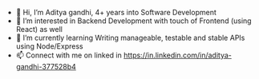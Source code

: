 - 👋 Hi, I’m Aditya gandhi, 4+ years into Software Development
- 👀 I’m interested in Backend Development with touch of Frontend (using React) as well
- 🌱 I’m currently learning Writing manageable, testable and stable APIs using Node/Express
- 📫 Connect with me on linked in https://in.linkedin.com/in/aditya-gandhi-377528b4

<!---
adityagandhi-dmart/adityagandhi-dmart is a ✨ special ✨ repository because its `README.md` (this file) appears on your GitHub profile.
You can click the Preview link to take a look at your changes.
--->
